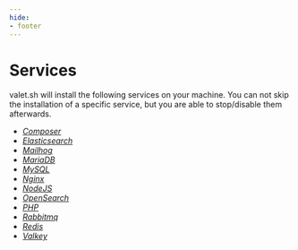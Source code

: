 ```yaml
---
hide:
- footer
---
```


# Services

valet.sh will install the following services on your machine. You can not skip the installation of a specific service, but you are able to stop/disable them afterwards.

* *[Composer](/services/composer)*
* *[Elasticsearch](/services/elasticsearch)*
* *[Mailhog](/services/mailhog)*
* *[MariaDB](/services/mariadb)*
* *[MySQL](/services/mysql)*
* *[Nginx](/services/nginx)*
* *[NodeJS](/services/nodejs)*
* *[OpenSearch](/services/opensearch)*
* *[PHP](/services/php)*
* *[Rabbitmq](/services/rabbitmq)*
* *[Redis](/services/redis)*
* *[Valkey](/services/valkey)*